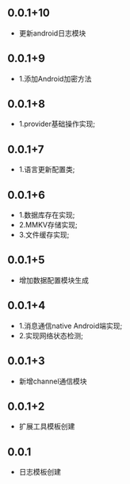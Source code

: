 ## 0.0.1+10
* 更新android日志模块

## 0.0.1+9
* 1.添加Android加密方法

## 0.0.1+8
* 1.provider基础操作实现;

## 0.0.1+7
* 1.语言更新配置类;

## 0.0.1+6
* 1.数据库存在实现;
* 2.MMKV存储实现;
* 3.文件缓存实现;

## 0.0.1+5
* 增加数据配置模块生成

## 0.0.1+4
* 1.消息通信native Android端实现;
* 2.实现网络状态检测;

## 0.0.1+3
* 新增channel通信模块

## 0.0.1+2
* 扩展工具模板创建

## 0.0.1
* 日志模板创建